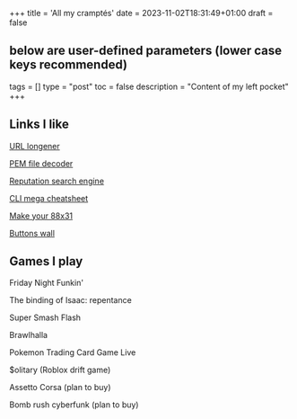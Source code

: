 +++
title = 'All my cramptés'
date = 2023-11-02T18:31:49+01:00
draft = false
## below are user-defined parameters (lower case keys recommended)
tags = []
type = "post"
toc = false
description = "Content of my left pocket"
+++


## Links I like


[URL longener](https://loooooooooooooooooooooooooooooooooooooooooooooooooooooooooooooo.ng/)

[PEM file decoder](https://report-uri.com/home/pem_decoder) 

[Reputation search engine](https://metadefender.opswat.com/)

[CLI mega cheatsheet](https://github.com/you-dont-need/You-Dont-Need-GUI)

[Make your 88x31](https://hekate2.github.io/buttonmaker/)

[Buttons wall](https://cyber.dabamos.de/88x31/)

## Games I play

Friday Night Funkin'

The binding of Isaac: repentance

Super Smash Flash

Brawlhalla

Pokemon Trading Card Game Live

$olitary (Roblox drift game)

Assetto Corsa (plan to buy)

Bomb rush cyberfunk (plan to buy)

